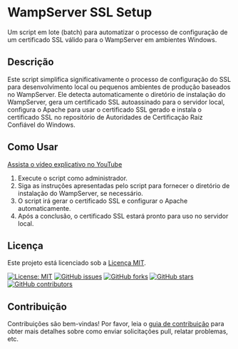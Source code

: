 # WampServer SSL Setup

Um script em lote (batch) para automatizar o processo de configuração de um certificado SSL válido para o WampServer em ambientes Windows.

## Descrição

Este script simplifica significativamente o processo de configuração do SSL para desenvolvimento local ou pequenos ambientes de produção baseados no WampServer. Ele detecta automaticamente o diretório de instalação do WampServer, gera um certificado SSL autoassinado para o servidor local, configura o Apache para usar o certificado SSL gerado e instala o certificado SSL no repositório de Autoridades de Certificação Raiz Confiável do Windows.

## Como Usar

[Assista o vídeo explicativo no YouTube](https://www.youtube.com/watch?v=rrrSH9AMUmg "Assista o vídeo explicativo no YouTube")

1. Execute o script como administrador.
2. Siga as instruções apresentadas pelo script para fornecer o diretório de instalação do WampServer, se necessário.
3. O script irá gerar o certificado SSL e configurar o Apache automaticamente.
4. Após a conclusão, o certificado SSL estará pronto para uso no servidor local.

## Licença

Este projeto está licenciado sob a [Licença MIT](LICENSE).

[![License: MIT](https://img.shields.io/badge/License-MIT-yellow.svg)](https://opensource.org/licenses/MIT) [![GitHub issues](https://img.shields.io/github/issues/abmvdigital/wampserver-ssl-setup)](https://github.com/abmvdigital/wampserver-ssl-setup/issues) [![GitHub forks](https://img.shields.io/github/forks/abmvdigital/wampserver-ssl-setup)](https://github.com/abmvdigital/wampserver-ssl-setup/network) [![GitHub stars](https://img.shields.io/github/stars/abmvdigital/wampserver-ssl-setup)](https://github.com/abmvdigital/wampserver-ssl-setup/stargazers) [![GitHub contributors](https://img.shields.io/github/contributors/abmvdigital/wampserver-ssl-setup)](https://github.com/abmvdigital/wampserver-ssl-setup/graphs/contributors)

## Contribuição

Contribuições são bem-vindas! Por favor, leia o [guia de contribuição](CONTRIBUTING.md) para obter mais detalhes sobre como enviar solicitações pull, relatar problemas, etc.
